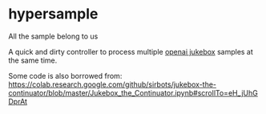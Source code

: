# hypersample
All the sample belong to us

A quick and dirty controller to process multiple [openai jukebox](https://github.com/openai/jukebox/) samples at the same time.

Some code is also borrowed from:
https://colab.research.google.com/github/sirbots/jukebox-the-continuator/blob/master/Jukebox_the_Continuator.ipynb#scrollTo=eH_jUhGDprAt
